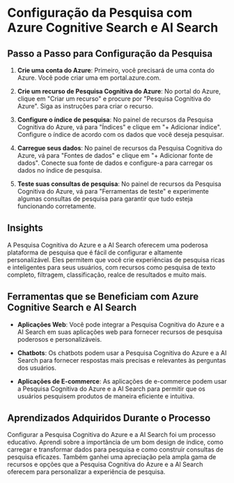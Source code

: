 # Configuração da Pesquisa com Azure Cognitive Search e AI Search

## Passo a Passo para Configuração da Pesquisa

1. **Crie uma conta do Azure**: Primeiro, você precisará de uma conta do Azure. Você pode criar uma em portal.azure.com.

2. **Crie um recurso de Pesquisa Cognitiva do Azure**: No portal do Azure, clique em "Criar um recurso" e procure por "Pesquisa Cognitiva do Azure". Siga as instruções para criar o recurso.

3. **Configure o índice de pesquisa**: No painel de recursos da Pesquisa Cognitiva do Azure, vá para "Índices" e clique em "+ Adicionar índice". Configure o índice de acordo com os dados que você deseja pesquisar.

4. **Carregue seus dados**: No painel de recursos da Pesquisa Cognitiva do Azure, vá para "Fontes de dados" e clique em "+ Adicionar fonte de dados". Conecte sua fonte de dados e configure-a para carregar os dados no índice de pesquisa.

5. **Teste suas consultas de pesquisa**: No painel de recursos da Pesquisa Cognitiva do Azure, vá para "Ferramentas de teste" e experimente algumas consultas de pesquisa para garantir que tudo esteja funcionando corretamente.

## Insights

A Pesquisa Cognitiva do Azure e a AI Search oferecem uma poderosa plataforma de pesquisa que é fácil de configurar e altamente personalizável. Eles permitem que você crie experiências de pesquisa ricas e inteligentes para seus usuários, com recursos como pesquisa de texto completo, filtragem, classificação, realce de resultados e muito mais.

## Ferramentas que se Beneficiam com Azure Cognitive Search e AI Search

- **Aplicações Web**: Você pode integrar a Pesquisa Cognitiva do Azure e a AI Search em suas aplicações web para fornecer recursos de pesquisa poderosos e personalizáveis.

- **Chatbots**: Os chatbots podem usar a Pesquisa Cognitiva do Azure e a AI Search para fornecer respostas mais precisas e relevantes às perguntas dos usuários.

- **Aplicações de E-commerce**: As aplicações de e-commerce podem usar a Pesquisa Cognitiva do Azure e a AI Search para permitir que os usuários pesquisem produtos de maneira eficiente e intuitiva.

## Aprendizados Adquiridos Durante o Processo

Configurar a Pesquisa Cognitiva do Azure e a AI Search foi um processo educativo. Aprendi sobre a importância de um bom design de índice, como carregar e transformar dados para pesquisa e como construir consultas de pesquisa eficazes. Também ganhei uma apreciação pela ampla gama de recursos e opções que a Pesquisa Cognitiva do Azure e a AI Search oferecem para personalizar a experiência de pesquisa.
